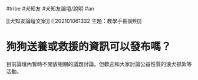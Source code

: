 #tribe #犬知友 #犬知友論壇/說明 #an

[[犬知友論壇文案]]
[[202101061332 主題：教學手冊說明]]

# 狗狗送養或救援的資訊可以發布嗎？
目前論壇內暫時不開放相關的議題討論。但歡迎和大家討論公益性質的浪犬抓紮等活動。